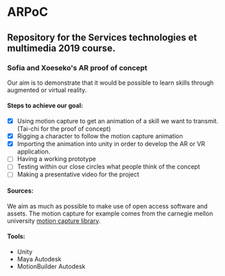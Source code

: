 # ARPoC

## Repository for the Services technologies et multimedia 2019 course. 
### Sofia and Xoeseko's AR proof of concept

Our aim is to demonstrate that it would be possible to learn skills through augmented or virtual reality. 

#### Steps to achieve our goal:
- [x] Using motion capture to get an animation of a skill we want to transmit. (Tai-chi for the proof of concept)
- [x] Rigging a character to follow the motion capture animation
- [x] Importing the animation into unity in order to develop the AR or VR application.
- [ ] Having a working prototype
- [ ] Testing within our close circles what people think of the concept
- [ ] Making a presentative video for the project

#### Sources:
We aim as much as possible to make use of open access software and assets. 
The motion capture for example comes from the carnegie mellon university [motion capture library](http://mocap.cs.cmu.edu).

#### Tools:
- Unity
- Maya Autodesk
- MotionBuilder Autodesk
